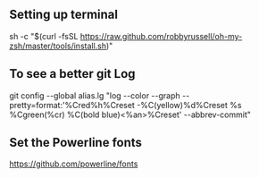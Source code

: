 ## Setting up terminal
  sh -c "$(curl -fsSL https://raw.github.com/robbyrussell/oh-my-zsh/master/tools/install.sh)"
 
## To see a better git Log
  git config --global alias.lg "log --color --graph --pretty=format:'%Cred%h%Creset -%C(yellow)%d%Creset %s %Cgreen(%cr) %C(bold blue)<%an>%Creset' --abbrev-commit"
  
## Set the Powerline fonts
  https://github.com/powerline/fonts
